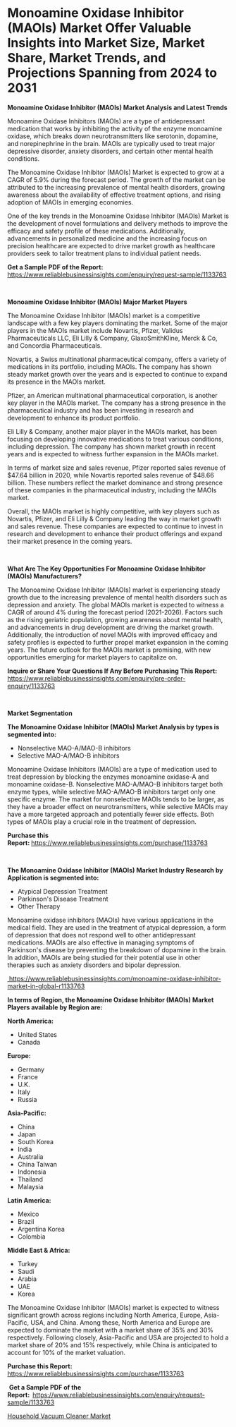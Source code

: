 <p><h1>Monoamine Oxidase Inhibitor (MAOIs) Market Offer Valuable Insights into Market Size, Market Share, Market Trends, and Projections Spanning from 2024 to 2031</h1></p><p><strong>Monoamine Oxidase Inhibitor (MAOIs) Market Analysis and Latest Trends</strong></p>
<p><p>Monoamine Oxidase Inhibitors (MAOIs) are a type of antidepressant medication that works by inhibiting the activity of the enzyme monoamine oxidase, which breaks down neurotransmitters like serotonin, dopamine, and norepinephrine in the brain. MAOIs are typically used to treat major depressive disorder, anxiety disorders, and certain other mental health conditions.</p><p>The Monoamine Oxidase Inhibitor (MAOIs) Market is expected to grow at a CAGR of 5.9% during the forecast period. The growth of the market can be attributed to the increasing prevalence of mental health disorders, growing awareness about the availability of effective treatment options, and rising adoption of MAOIs in emerging economies.</p><p>One of the key trends in the Monoamine Oxidase Inhibitor (MAOIs) Market is the development of novel formulations and delivery methods to improve the efficacy and safety profile of these medications. Additionally, advancements in personalized medicine and the increasing focus on precision healthcare are expected to drive market growth as healthcare providers seek to tailor treatment plans to individual patient needs.</p></p>
<p><strong>Get a Sample PDF of the Report:&nbsp;</strong> <a href="https://www.reliablebusinessinsights.com/enquiry/request-sample/1133763">https://www.reliablebusinessinsights.com/enquiry/request-sample/1133763</a></p>
<p>&nbsp;</p>
<p><strong>Monoamine Oxidase Inhibitor (MAOIs) Major Market Players</strong></p>
<p><p>The Monoamine Oxidase Inhibitor (MAOIs) market is a competitive landscape with a few key players dominating the market. Some of the major players in the MAOIs market include Novartis, Pfizer, Validus Pharmaceuticals LLC, Eli Lilly & Company, GlaxoSmithKline, Merck & Co, and Concordia Pharmaceuticals.</p><p>Novartis, a Swiss multinational pharmaceutical company, offers a variety of medications in its portfolio, including MAOIs. The company has shown steady market growth over the years and is expected to continue to expand its presence in the MAOIs market.</p><p>Pfizer, an American multinational pharmaceutical corporation, is another key player in the MAOIs market. The company has a strong presence in the pharmaceutical industry and has been investing in research and development to enhance its product portfolio.</p><p>Eli Lilly & Company, another major player in the MAOIs market, has been focusing on developing innovative medications to treat various conditions, including depression. The company has shown market growth in recent years and is expected to witness further expansion in the MAOIs market.</p><p>In terms of market size and sales revenue, Pfizer reported sales revenue of $47.64 billion in 2020, while Novartis reported sales revenue of $48.66 billion. These numbers reflect the market dominance and strong presence of these companies in the pharmaceutical industry, including the MAOIs market.</p><p>Overall, the MAOIs market is highly competitive, with key players such as Novartis, Pfizer, and Eli Lilly & Company leading the way in market growth and sales revenue. These companies are expected to continue to invest in research and development to enhance their product offerings and expand their market presence in the coming years.</p></p>
<p>&nbsp;</p>
<p><strong>What Are The Key Opportunities For Monoamine Oxidase Inhibitor (MAOIs) Manufacturers?</strong></p>
<p><p>The Monoamine Oxidase Inhibitor (MAOIs) market is experiencing steady growth due to the increasing prevalence of mental health disorders such as depression and anxiety. The global MAOIs market is expected to witness a CAGR of around 4% during the forecast period (2021-2026). Factors such as the rising geriatric population, growing awareness about mental health, and advancements in drug development are driving the market growth. Additionally, the introduction of novel MAOIs with improved efficacy and safety profiles is expected to further propel market expansion in the coming years. The future outlook for the MAOIs market is promising, with new opportunities emerging for market players to capitalize on.</p></p>
<p><strong>Inquire or Share Your Questions If Any Before Purchasing This Report:</strong> <a href="https://www.reliablebusinessinsights.com/enquiry/pre-order-enquiry/1133763">https://www.reliablebusinessinsights.com/enquiry/pre-order-enquiry/1133763</a></p>
<p>&nbsp;</p>
<p><strong>Market Segmentation</strong></p>
<p><strong>The Monoamine Oxidase Inhibitor (MAOIs) Market Analysis by types is segmented into:</strong></p>
<p><ul><li>Nonselective MAO-A/MAO-B inhibitors</li><li>Selective MAO-A/MAO-B inhibitors</li></ul></p>
<p><p>Monoamine Oxidase Inhibitors (MAOIs) are a type of medication used to treat depression by blocking the enzymes monoamine oxidase-A and monoamine oxidase-B. Nonselective MAO-A/MAO-B inhibitors target both enzyme types, while selective MAO-A/MAO-B inhibitors target only one specific enzyme. The market for nonselective MAOIs tends to be larger, as they have a broader effect on neurotransmitters, while selective MAOIs may have a more targeted approach and potentially fewer side effects. Both types of MAOIs play a crucial role in the treatment of depression.</p></p>
<p><strong>Purchase this Report:&nbsp;</strong><a href="https://www.reliablebusinessinsights.com/purchase/1133763">https://www.reliablebusinessinsights.com/purchase/1133763</a></p>
<p>&nbsp;</p>
<p><strong>The Monoamine Oxidase Inhibitor (MAOIs) Market Industry Research by Application is segmented into:</strong></p>
<p><ul><li>Atypical Depression Treatment</li><li>Parkinson's Disease Treatment</li><li>Other Therapy</li></ul></p>
<p><p>Monoamine oxidase inhibitors (MAOIs) have various applications in the medical field. They are used in the treatment of atypical depression, a form of depression that does not respond well to other antidepressant medications. MAOIs are also effective in managing symptoms of Parkinson's disease by preventing the breakdown of dopamine in the brain. In addition, MAOIs are being studied for their potential use in other therapies such as anxiety disorders and bipolar depression.</p></p>
<p><a href="https://www.reliablebusinessinsights.com/monoamine-oxidase-inhibitor-market-in-global-r1133763">&nbsp;https://www.reliablebusinessinsights.com/monoamine-oxidase-inhibitor-market-in-global-r1133763</a></p>
<p><strong>In terms of Region, the Monoamine Oxidase Inhibitor (MAOIs) Market Players available by Region are:</strong></p>
<p>
    <p> <strong> North America: </strong>
        <ul>
            <li>United States</li>
            <li>Canada</li>
        </ul>
        </p> 
    <p> <strong> Europe: </strong>
        <ul>
            <li>Germany</li>
            <li>France</li>
            <li>U.K.</li>
            <li>Italy</li>
            <li>Russia</li>
        </ul>
        </p> 
    <p> <strong> Asia-Pacific: </strong>
        <ul>
            <li>China</li>
            <li>Japan</li>
            <li>South Korea</li>
            <li>India</li>
            <li>Australia</li>
            <li>China Taiwan</li>
            <li>Indonesia</li>
            <li>Thailand</li>
            <li>Malaysia</li>
        </ul>
        </p> 
    <p> <strong> Latin America: </strong>
        <ul>
            <li>Mexico</li>
            <li>Brazil</li>
            <li>Argentina Korea</li>
            <li>Colombia</li>
        </ul>
        </p> 
    <p> <strong> Middle East & Africa: </strong>
        <ul>
            <li>Turkey</li>
            <li>Saudi</li>
            <li>Arabia</li>
            <li>UAE</li>
            <li>Korea</li>
        </ul>
    </p>
    </p>
<p><p>The Monoamine Oxidase Inhibitor (MAOIs) market is expected to witness significant growth across regions including North America, Europe, Asia-Pacific, USA, and China. Among these, North America and Europe are expected to dominate the market with a market share of 35% and 30% respectively. Following closely, Asia-Pacific and USA are projected to hold a market share of 20% and 15% respectively, while China is anticipated to account for 10% of the market valuation.</p></p>
<p><strong>Purchase this Report: </strong><a href="https://www.reliablebusinessinsights.com/purchase/1133763">https://www.reliablebusinessinsights.com/purchase/1133763</a></p>
<p>&nbsp;<strong>Get a Sample PDF of the Report:&nbsp;&nbsp;</strong><a href="https://www.reliablebusinessinsights.com/enquiry/request-sample/1133763">https://www.reliablebusinessinsights.com/enquiry/request-sample/1133763</a></p>
<p><strong></strong></p>
<p><p><a href="https://github.com/ashepherd82/Market-Research-Report-List-5/blob/main/household-vacuum-cleaner-market.md">Household Vacuum Cleaner Market</a></p></p>